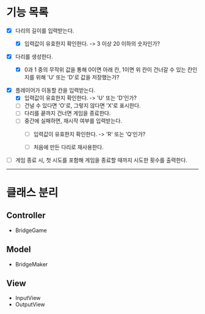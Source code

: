 # 기능 목록
- [x] 다리의 길이를 입력받는다.
   - [x] 입력값이 유효한지 확인한다. -> 3 이상 20 이하의 숫자인가?
  

- [x] 다리를 생성한다.
   - [x] 0과 1 중의 무작위 값을 통해 0이면 아래 칸, 1이면 위 칸이 건너갈 수 있는 칸인지를 위해 'U' 또는 'D'로 값을 저장했는가?


- [x] 플레이어가 이동할 칸을 입력받는다.
  - [x] 입력값이 유효한지 확인한다. -> 'U' 또는 'D'인가?
  - [ ] 건널 수 있다면 'O'로, 그렇지 않다면 'X'로 표시한다.
  - [ ] 다리를 끝까지 건너면 게임을 종료한다.
  - [ ] 중간에 실패하면, 재시작 여부를 입력받는다.
    - [ ] 입력값이 유효한지 확인한다. -> 'R' 또는 'Q'인가?
    - [ ] 처음에 만든 다리로 재사용한다.


- [ ] 게임 종료 시, 첫 시도를 포함해 게임을 종료할 때까지 시도한 횟수를 출력한다.

---

# 클래스 분리
## Controller
- BridgeGame

## Model
- BridgeMaker

## View
- InputView
- OutputView